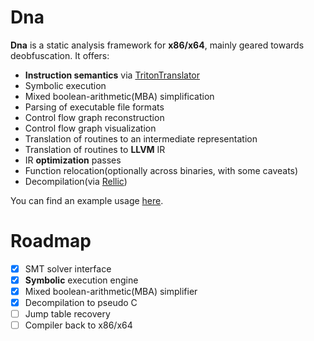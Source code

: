 # Dna

**Dna** is a static analysis framework for **x86/x64**, mainly geared towards deobfuscation. It offers:
- **Instruction semantics** via [TritonTranslator](https://github.com/Colton1skees/TritonTranslator)
- Symbolic execution
- Mixed boolean-arithmetic(MBA) simplification
- Parsing of executable file formats
- Control flow graph reconstruction
- Control flow graph visualization
- Translation of routines to an intermediate representation
- Translation of routines to **LLVM** IR
- IR **optimization** passes
- Function relocation(optionally across binaries, with some caveats)
- Decompilation(via [Rellic](https://github.com/lifting-bits/rellic))

You can find an example usage [here](https://github.com/Colton1skees/Dna/blob/master/Dna.Example/Program.cs).

# Roadmap
 * [X] SMT solver interface
 * [X] **Symbolic** execution engine
 * [X] Mixed boolean-arithmetic(MBA) simplifier
 * [X] Decompilation to pseudo C
 * [ ] Jump table recovery
 * [ ] Compiler back to x86/x64
